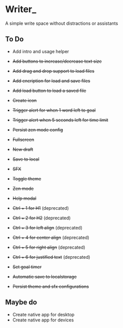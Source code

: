 Writer_
====================
A simple write space without distractions or assistants

## To Do
- Add intro and usage helper

- ~~Add buttons to increase/decrease text size~~  
- ~~Add drag and drop support to load files~~  
- ~~Add encription for load and save files~~  
- ~~Add load button to load a saved file~~  
- ~~Create icon~~
- ~~Trigger alert for when 1 word left to goal~~  
- ~~Trigger alert when 5 seconds left for time limit~~  
- ~~Persist zen mode config~~
- ~~Fullscreen~~  
- ~~New draft~~  
- ~~Save to local~~  
- ~~SFX~~  
- ~~Toggle theme~~  
- ~~Zen mode~~  
- ~~Help modal~~  
- ~~Ctrl + 1 for H1~~ (deprecated)  
- ~~Ctrl + 2 for H2~~ (deprecated)  
- ~~Ctrl + 3 for left align~~ (deprecated)  
- ~~Ctrl + 4 for center align~~ (deprecated)  
- ~~Ctrl + 5 for right align~~ (deprecated)  
- ~~Ctrl + 6 for justified text~~ (deprecated)  
- ~~Set goal timer~~  
- ~~Automatic save to localstorage~~  
- ~~Persist theme and sfx configurations~~  

## Maybe do
- Create native app for desktop
- Create native app for devices
